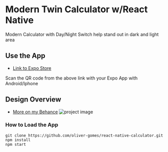 # Modern Twin Calculator w/React Native


Modern Calculator with Day/Night Switch help stand out in dark and light area

## Use the App
- [Link to Expo Store ](https://expo.io/@ogomes/twin-modern-calculator)

Scan the QR code from the above link with your Expo App with Android/Iphone

## Design Overview
- [More on my Behance](https://www.behance.net/gallery/75906275/Calculator-App-Design-Code)
![project image](https://oliver-gomes.github.io/images/github%20images/calculator-instagra.png)


### How to Load the App
```
git clone https://github.com/oliver-gomes/react-native-calculator.git
npm install
npm start
```
